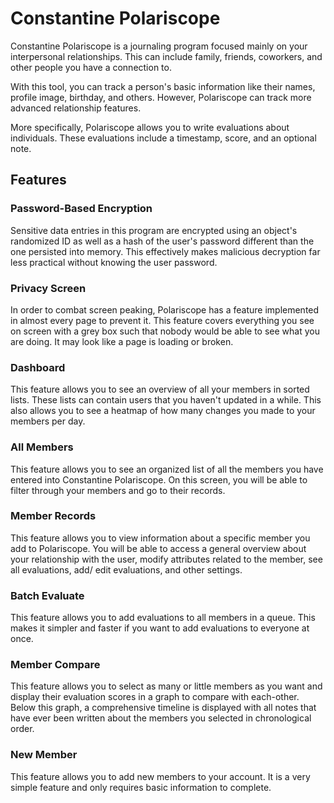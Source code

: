 # Constantine Polariscope
Constantine Polariscope is a journaling program focused mainly on your interpersonal relationships. This can include family, friends, coworkers, and other people you have a connection to.

With this tool, you can track a person's basic information like their names, profile image, birthday, and others. However, Polariscope can track more advanced relationship features.

More specifically, Polariscope allows you to write evaluations about individuals. These evaluations include a timestamp, score, and an optional note.

## Features
### Password-Based Encryption
Sensitive data entries in this program are encrypted using an object's randomized ID as well as a hash of the user's password different than the one persisted into memory. This effectively makes malicious decryption far less practical without knowing the user password.
### Privacy Screen
In order to combat screen peaking, Polariscope has a feature implemented in almost every page to prevent it. This feature covers everything you see on screen with a grey box such that nobody would be able to see what you are doing. It may look like a page is loading or broken.
### Dashboard
This feature allows you to see an overview of all your members in sorted lists. These lists can contain users that you haven't updated in a while. This also allows you to see a heatmap of how many changes you made to your members per day.
### All Members
This feature allows you to see an organized list of all the members you have entered into Constantine Polariscope. On this screen, you will be able to filter through your members and go to their records.
### Member Records
This feature allows you to view information about a specific member you add to Polariscope. You will be able to access a general overview about your relationship with the user, modify attributes related to the member, see all evaluations, add/ edit evaluations, and other settings.
### Batch Evaluate
This feature allows you to add evaluations to all members in a queue. This makes it simpler and faster if you want to add evaluations to everyone at once.
### Member Compare
This feature allows you to select as many or little members as you want and display their evaluation scores in a graph to compare with each-other. Below this graph, a comprehensive timeline is displayed with all notes that have ever been written about the members you selected in chronological order.
### New Member
This feature allows you to add new members to your account. It is a very simple feature and only requires basic information to complete.